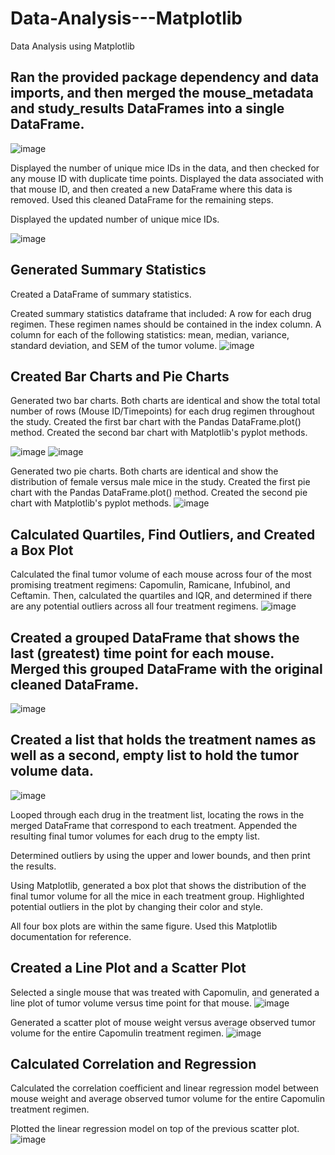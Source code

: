 # Data-Analysis---Matplotlib      
Data Analysis using Matplotlib  
  
## Ran the provided package dependency and data imports, and then merged the mouse_metadata and study_results DataFrames into a single DataFrame.

![image](https://github.com/dclaxto1/Data-Analysis---Matplotlib/assets/128431134/d67c9cda-458b-4cde-b67f-a6b7eb45aa6a)

Displayed the number of unique mice IDs in the data, and then checked for any mouse ID with duplicate time points. Displayed the data associated with that mouse ID, and then created a new DataFrame where this data is removed. Used this cleaned DataFrame for the remaining steps.

Displayed the updated number of unique mice IDs.

![image](https://github.com/dclaxto1/Data-Analysis---Matplotlib/assets/128431134/e1a8c306-fbf0-4e87-8c45-49259f287b37)

## Generated Summary Statistics <br />
Created a DataFrame of summary statistics. 

Created summary statistics dataframe that included:
A row for each drug regimen. These regimen names should be contained in the index column.
A column for each of the following statistics: mean, median, variance, standard deviation, and SEM of the tumor volume.
![image](https://github.com/dclaxto1/Data-Analysis---Matplotlib/assets/128431134/0dc9ffa2-cb89-409c-9551-1d860c289fa2)

## Created Bar Charts and Pie Charts

Generated two bar charts. Both charts are identical and show the total total number of rows (Mouse ID/Timepoints) for each drug regimen throughout the study.
Created the first bar chart with the Pandas DataFrame.plot() method.
Created the second bar chart with Matplotlib's pyplot methods. <br />

![image](https://github.com/dclaxto1/Data-Analysis---Matplotlib/assets/128431134/53184ceb-51cd-42d0-8742-0ff27f232128) ![image](https://github.com/dclaxto1/Data-Analysis---Matplotlib/assets/128431134/b36270a3-984a-4ad7-a889-e49c530756ea)


Generated two pie charts. Both charts are identical and show the distribution of female versus male mice in the study.
Created the first pie chart with the Pandas DataFrame.plot() method.
Created the second pie chart with Matplotlib's pyplot methods.
![image](https://github.com/dclaxto1/Data-Analysis---Matplotlib/assets/128431134/2e155778-f711-4731-bddb-23159979ef88)

## Calculated Quartiles, Find Outliers, and Created a Box Plot
Calculated the final tumor volume of each mouse across four of the most promising treatment regimens: Capomulin, Ramicane, Infubinol, and Ceftamin. Then, calculated the quartiles and IQR, and determined if there are any potential outliers across all four treatment regimens. 
![image](https://github.com/dclaxto1/Data-Analysis---Matplotlib/assets/128431134/d7aaae66-101b-481a-b872-0af7477caa1f)

## Created a grouped DataFrame that shows the last (greatest) time point for each mouse. Merged this grouped DataFrame with the original cleaned DataFrame.
![image](https://github.com/dclaxto1/Data-Analysis---Matplotlib/assets/128431134/85a2888e-a622-440e-96d0-6354b9f73e83)

## Created a list that holds the treatment names as well as a second, empty list to hold the tumor volume data.
![image](https://github.com/dclaxto1/Data-Analysis---Matplotlib/assets/128431134/357b3562-4353-4bf5-92da-1fa27fb091e9)

Looped through each drug in the treatment list, locating the rows in the merged DataFrame that correspond to each treatment. Appended the resulting final tumor volumes for each drug to the empty list.

Determined outliers by using the upper and lower bounds, and then print the results.

Using Matplotlib, generated a box plot that shows the distribution of the final tumor volume for all the mice in each treatment group. Highlighted potential outliers in the plot by changing their color and style.

All four box plots are within the same figure. Used this Matplotlib documentation for reference.

## Created a Line Plot and a Scatter Plot
Selected a single mouse that was treated with Capomulin, and generated a line plot of tumor volume versus time point for that mouse.
![image](https://github.com/dclaxto1/Data-Analysis---Matplotlib/assets/128431134/1f519b6f-de44-4644-9cbb-343c4021fee7)

Generated a scatter plot of mouse weight versus average observed tumor volume for the entire Capomulin treatment regimen.
![image](https://github.com/dclaxto1/Data-Analysis---Matplotlib/assets/128431134/124e09d9-a992-4173-9cc0-0d37501af577)

## Calculated Correlation and Regression
Calculated the correlation coefficient and linear regression model between mouse weight and average observed tumor volume for the entire Capomulin treatment regimen.

Plotted the linear regression model on top of the previous scatter plot.
![image](https://github.com/dclaxto1/Data-Analysis---Matplotlib/assets/128431134/43f3efca-4d2f-4574-8552-c3c5c46ff5a8)
